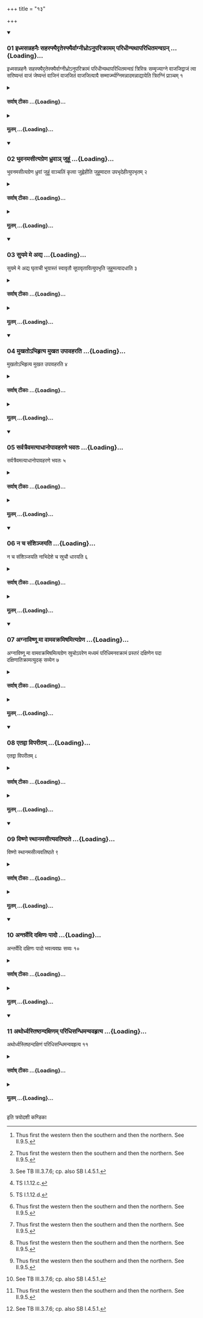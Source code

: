 +++
title = "१३"

+++

<div class="js_include" includetitle="true" newlevelforh1="3" unfilled url="/vedAH_yajuH/taittirIyam/sUtram/ApastambaH/shrautam/vishvAsa-prastutiH/02/13/01_idhmasannahanaiH_sahasphyairRtesphyairvAgnIdhro-nuparikrAmam_paridhInyathAparidhitamanvagran.md">
<details open><summary><h3>01 इध्मसन्नहनैः सहस्फ्यैरृतेस्फ्यैर्वाग्नीध्रोऽनुपरिक्रामम् परिधीन्यथापरिधितमन्वग्रन् ...{Loading}...</h3></summary>

इध्मसन्नहनैः सहस्फ्यैरृतेस्फ्यैर्वाग्नीध्रोऽनुपरिक्रामं परिधीन्यथापरिधितमन्वग्रं त्रिस्त्रिः सम्मृज्याग्ने वाजजिद्वाजं त्वा सरिष्यन्तं वाजं जेष्यन्तं वाजिनं वाजजितं वाजजित्यायै सम्मार्ज्म्यग्निमन्नादमन्नाद्यायेति त्रिरग्निं प्राञ्चम् १
</details>
</div>
<div class="js_include collapsed" newlevelforh1="4" title="सर्वाष् टीकाः" unfilled url="/vedAH_yajuH/taittirIyam/sUtram/ApastambaH/shrautam/sarvASh_TIkAH/02/13/01_idhmasannahanaiH_sahasphyairRtesphyairvAgnIdhro-nuparikrAmam_paridhInyathAparidhitamanvagran.md">
<details><summary><h4>सर्वाष् टीकाः ...{Loading}...</h4></summary>
<details><summary>थिते</summary>

1. By means of the strings used for binding the fuel along with the sword, or without it, having thrice cleansed the enclosing sticks (from the root-part) to the top-part, in the same order in which they have been placed,[^1] each time having moved around, with agne vājajid...the Āgnidhra cleanses the fire (from the west) to the east.  

[^1]: Thus first the western then the southern and then the northern. See II.9.5.
</details>
</details>
</div>
<div class="js_include collapsed" newlevelforh1="4" title="मूलम्" unfilled url="/vedAH_yajuH/taittirIyam/sUtram/ApastambaH/shrautam/mUlam/02/13/01_idhmasannahanaiH_sahasphyairRtesphyairvAgnIdhro-nuparikrAmam_paridhInyathAparidhitamanvagran.md">
<details><summary><h4>मूलम् ...{Loading}...</h4></summary>

इध्मसन्नहनैः सहस्फ्यैरृतेस्फ्यैर्वाग्नीध्रोऽनुपरिक्रामं परिधीन्यथापरिधितमन्वग्रं त्रिस्त्रिः सम्मृज्याग्ने वाजजिद्वाजं त्वा सरिष्यन्तं वाजं जेष्यन्तं वाजिनं वाजजितं वाजजित्यायै सम्मार्ज्म्यग्निमन्नादमन्नाद्यायेति त्रिरग्निं प्राञ्चम् १
</details>
</div>
<div class="js_include" includetitle="true" newlevelforh1="3" unfilled url="/vedAH_yajuH/taittirIyam/sUtram/ApastambaH/shrautam/vishvAsa-prastutiH/02/13/02_bhuvanamasItyagreNa_dhruvA~n_juhUM.md">
<details open><summary><h3>02 भुवनमसीत्यग्रेण ध्रुवाञ् जुहूं ...{Loading}...</h3></summary>

भुवनमसीत्यग्रेण ध्रुवां जुहूं वाञ्चलिं कृत्वा जुह्वेहीति जुहूमादत्त उपभृदेहीत्युपभृतम् २
</details>
</div>
<div class="js_include collapsed" newlevelforh1="4" title="सर्वाष् टीकाः" unfilled url="/vedAH_yajuH/taittirIyam/sUtram/ApastambaH/shrautam/sarvASh_TIkAH/02/13/02_bhuvanamasItyagreNa_dhruvA~n_juhUM.md">
<details><summary><h4>सर्वाष् टीकाः ...{Loading}...</h4></summary>
<details><summary>थिते</summary>

2. With bhuvanamasi...[^1] having folded his hands in front of the Dhruvā or Juhū,[^2] with juhvehi...[^3] he takes the Juhū; with upabhr̥dehi...[^4] he takes the Upabhr̥t.  

[^1]: TS I.1.12.a-b.  

[^2]: See TB III.3.7.6; cp. also SB I.4.5.1.  

[^3]: TS I.1.12.c.  

[^4]: TS I.1.12.d.
</details>
</details>
</div>
<div class="js_include collapsed" newlevelforh1="4" title="मूलम्" unfilled url="/vedAH_yajuH/taittirIyam/sUtram/ApastambaH/shrautam/mUlam/02/13/02_bhuvanamasItyagreNa_dhruvA~n_juhUM.md">
<details><summary><h4>मूलम् ...{Loading}...</h4></summary>

भुवनमसीत्यग्रेण ध्रुवां जुहूं वाञ्चलिं कृत्वा जुह्वेहीति जुहूमादत्त उपभृदेहीत्युपभृतम् २
</details>
</div>
<div class="js_include" includetitle="true" newlevelforh1="3" unfilled url="/vedAH_yajuH/taittirIyam/sUtram/ApastambaH/shrautam/vishvAsa-prastutiH/02/13/03_suyame_me_adya.md">
<details open><summary><h3>03 सुयमे मे अद्य ...{Loading}...</h3></summary>

सुयमे मे अद्य घृताची भूयास्तं स्वावृतौ सूपावृतावित्युपभृति जुहूमत्यादधाति ३
</details>
</div>
<div class="js_include collapsed" newlevelforh1="4" title="सर्वाष् टीकाः" unfilled url="/vedAH_yajuH/taittirIyam/sUtram/ApastambaH/shrautam/sarvASh_TIkAH/02/13/03_suyame_me_adya.md">
<details><summary><h4>सर्वाष् टीकाः ...{Loading}...</h4></summary>
<details><summary>थिते</summary>

3. With suyame me adya...[^1] he places the Juhū upon the Upabhr̥t.  

[^1]: MS I.1.13.
</details>
</details>
</div>
<div class="js_include collapsed" newlevelforh1="4" title="मूलम्" unfilled url="/vedAH_yajuH/taittirIyam/sUtram/ApastambaH/shrautam/mUlam/02/13/03_suyame_me_adya.md">
<details><summary><h4>मूलम् ...{Loading}...</h4></summary>

सुयमे मे अद्य घृताची भूयास्तं स्वावृतौ सूपावृतावित्युपभृति जुहूमत्यादधाति ३
</details>
</div>
<div class="js_include" includetitle="true" newlevelforh1="3" unfilled url="/vedAH_yajuH/taittirIyam/sUtram/ApastambaH/shrautam/vishvAsa-prastutiH/02/13/04_mukhato-bhihRtya_mukhata_upAvaharati.md">
<details open><summary><h3>04 मुखतोऽभिहृत्य मुखत उपावहरति ...{Loading}...</h3></summary>

मुखतोऽभिहृत्य मुखत उपावहरति ४
</details>
</div>
<div class="js_include collapsed" newlevelforh1="4" title="सर्वाष् टीकाः" unfilled url="/vedAH_yajuH/taittirIyam/sUtram/ApastambaH/shrautam/sarvASh_TIkAH/02/13/04_mukhato-bhihRtya_mukhata_upAvaharati.md">
<details><summary><h4>सर्वाष् टीकाः ...{Loading}...</h4></summary>
<details><summary>थिते</summary>

4. Having brought (the Juhū) along the bowl of the Upabhr̥t he takes it away (also) along the bowl of the Upabhr̥t.[^1]  

[^1]: i.e. the bowl of the Juhū is placed on the top of the bowl of the Upabhr̥t lengthwise. Similarly while lifiing it, it is done length
wise. The taking away is done at the time of making the libations.
</details>
</details>
</div>
<div class="js_include collapsed" newlevelforh1="4" title="मूलम्" unfilled url="/vedAH_yajuH/taittirIyam/sUtram/ApastambaH/shrautam/mUlam/02/13/04_mukhato-bhihRtya_mukhata_upAvaharati.md">
<details><summary><h4>मूलम् ...{Loading}...</h4></summary>

मुखतोऽभिहृत्य मुखत उपावहरति ४
</details>
</div>
<div class="js_include" includetitle="true" newlevelforh1="3" unfilled url="/vedAH_yajuH/taittirIyam/sUtram/ApastambaH/shrautam/vishvAsa-prastutiH/02/13/05_sarvatraivamatyAdhAnopAvaharaNe_bhavataH.md">
<details open><summary><h3>05 सर्वत्रैवमत्याधानोपावहरणे भवतः ...{Loading}...</h3></summary>

सर्वत्रैवमत्याधानोपावहरणे भवतः ५
</details>
</div>
<div class="js_include collapsed" newlevelforh1="4" title="सर्वाष् टीकाः" unfilled url="/vedAH_yajuH/taittirIyam/sUtram/ApastambaH/shrautam/sarvASh_TIkAH/02/13/05_sarvatraivamatyAdhAnopAvaharaNe_bhavataH.md">
<details><summary><h4>सर्वाष् टीकाः ...{Loading}...</h4></summary>
<details><summary>थिते</summary>

5. In this manner only do the act of placing upon and the act of taking away occur.
</details>
</details>
</div>
<div class="js_include collapsed" newlevelforh1="4" title="मूलम्" unfilled url="/vedAH_yajuH/taittirIyam/sUtram/ApastambaH/shrautam/mUlam/02/13/05_sarvatraivamatyAdhAnopAvaharaNe_bhavataH.md">
<details><summary><h4>मूलम् ...{Loading}...</h4></summary>

सर्वत्रैवमत्याधानोपावहरणे भवतः ५
</details>
</div>
<div class="js_include" includetitle="true" newlevelforh1="3" unfilled url="/vedAH_yajuH/taittirIyam/sUtram/ApastambaH/shrautam/vishvAsa-prastutiH/02/13/06_na_cha_saMshinjayati.md">
<details open><summary><h3>06 न च संशिञ्जयति ...{Loading}...</h3></summary>

न च संशिञ्जयति नाभिदेशे च स्रुचौ धारयति ६
</details>
</div>
<div class="js_include collapsed" newlevelforh1="4" title="सर्वाष् टीकाः" unfilled url="/vedAH_yajuH/taittirIyam/sUtram/ApastambaH/shrautam/sarvASh_TIkAH/02/13/06_na_cha_saMshinjayati.md">
<details><summary><h4>सर्वाष् टीकाः ...{Loading}...</h4></summary>
<details><summary>थिते</summary>

6. He does not cause the two ladles produce any sound and holds them at the level of his naval."  

[^1]: Cf. SB XI.4.2.2; 4.
</details>
</details>
</div>
<div class="js_include collapsed" newlevelforh1="4" title="मूलम्" unfilled url="/vedAH_yajuH/taittirIyam/sUtram/ApastambaH/shrautam/mUlam/02/13/06_na_cha_saMshinjayati.md">
<details><summary><h4>मूलम् ...{Loading}...</h4></summary>

न च संशिञ्जयति नाभिदेशे च स्रुचौ धारयति ६
</details>
</div>
<div class="js_include" includetitle="true" newlevelforh1="3" unfilled url="/vedAH_yajuH/taittirIyam/sUtram/ApastambaH/shrautam/vishvAsa-prastutiH/02/13/07_agnAviShNU_mA_vAmavakramiShamityagreNa.md">
<details open><summary><h3>07 अग्नाविष्णू मा वामवक्रमिषमित्यग्रेण ...{Loading}...</h3></summary>

अग्नाविष्णू मा वामवक्रमिषमित्यग्रेण स्रुचोऽपरेण मध्यमं परिधिमनवक्रामं प्रस्तरं दक्षिणेन पदा दक्षिणातिक्रामत्युदक् सव्येन ७
</details>
</div>
<div class="js_include collapsed" newlevelforh1="4" title="सर्वाष् टीकाः" unfilled url="/vedAH_yajuH/taittirIyam/sUtram/ApastambaH/shrautam/sarvASh_TIkAH/02/13/07_agnAviShNU_mA_vAmavakramiShamityagreNa.md">
<details><summary><h4>सर्वाष् टीकाः ...{Loading}...</h4></summary>
<details><summary>थिते</summary>

7. With agnāviṣṇū mā vām...[^1] he steps to the front of the ladles and behind the middle enclosing stick without stepping (upon the Prastara), to the right side with the right foot and to the left side with the left foot.  

[^1]: TS T.1.12.e,f,g.
</details>
</details>
</div>
<div class="js_include collapsed" newlevelforh1="4" title="मूलम्" unfilled url="/vedAH_yajuH/taittirIyam/sUtram/ApastambaH/shrautam/mUlam/02/13/07_agnAviShNU_mA_vAmavakramiShamityagreNa.md">
<details><summary><h4>मूलम् ...{Loading}...</h4></summary>

अग्नाविष्णू मा वामवक्रमिषमित्यग्रेण स्रुचोऽपरेण मध्यमं परिधिमनवक्रामं प्रस्तरं दक्षिणेन पदा दक्षिणातिक्रामत्युदक् सव्येन ७
</details>
</div>
<div class="js_include" includetitle="true" newlevelforh1="3" unfilled url="/vedAH_yajuH/taittirIyam/sUtram/ApastambaH/shrautam/vishvAsa-prastutiH/02/13/08_etadvA_viparItam.md">
<details open><summary><h3>08 एतद्वा विपरीतम् ...{Loading}...</h3></summary>

एतद्वा विपरीतम् ८
</details>
</div>
<div class="js_include collapsed" newlevelforh1="4" title="सर्वाष् टीकाः" unfilled url="/vedAH_yajuH/taittirIyam/sUtram/ApastambaH/shrautam/sarvASh_TIkAH/02/13/08_etadvA_viparItam.md">
<details><summary><h4>सर्वाष् टीकाः ...{Loading}...</h4></summary>
<details><summary>थिते</summary>

8. Or, he does so in a reverse manner.  

[^1]: See ŚB XI.4.2.3.
</details>
</details>
</div>
<div class="js_include collapsed" newlevelforh1="4" title="मूलम्" unfilled url="/vedAH_yajuH/taittirIyam/sUtram/ApastambaH/shrautam/mUlam/02/13/08_etadvA_viparItam.md">
<details><summary><h4>मूलम् ...{Loading}...</h4></summary>

एतद्वा विपरीतम् ८
</details>
</div>
<div class="js_include" includetitle="true" newlevelforh1="3" unfilled url="/vedAH_yajuH/taittirIyam/sUtram/ApastambaH/shrautam/vishvAsa-prastutiH/02/13/09_viShNo_sthAnamasItyavatiShThate.md">
<details open><summary><h3>09 विष्णो स्थानमसीत्यवतिष्ठते ...{Loading}...</h3></summary>

विष्णो स्थानमसीत्यवतिष्ठते ९
</details>
</div>
<div class="js_include collapsed" newlevelforh1="4" title="सर्वाष् टीकाः" unfilled url="/vedAH_yajuH/taittirIyam/sUtram/ApastambaH/shrautam/sarvASh_TIkAH/02/13/09_viShNo_sthAnamasItyavatiShThate.md">
<details><summary><h4>सर्वाष् टीकाः ...{Loading}...</h4></summary>
<details><summary>थिते</summary>

9. With viṣṇo sthānamasi...[^1] he remains there.[^2]  

[^1]: TS I.1.12.h-i.  

[^2]: At the south-western corner of the Āhavanīya, with his face to the north-east.
</details>
</details>
</div>
<div class="js_include collapsed" newlevelforh1="4" title="मूलम्" unfilled url="/vedAH_yajuH/taittirIyam/sUtram/ApastambaH/shrautam/mUlam/02/13/09_viShNo_sthAnamasItyavatiShThate.md">
<details><summary><h4>मूलम् ...{Loading}...</h4></summary>

विष्णो स्थानमसीत्यवतिष्ठते ९
</details>
</div>
<div class="js_include" includetitle="true" newlevelforh1="3" unfilled url="/vedAH_yajuH/taittirIyam/sUtram/ApastambaH/shrautam/vishvAsa-prastutiH/02/13/10_antarvedi_daxiNaH_pAdo.md">
<details open><summary><h3>10 अन्तर्वेदि दक्षिणः पादो ...{Loading}...</h3></summary>

अन्तर्वेदि दक्षिणः पादो भवत्यवघ्रः सव्यः १०
</details>
</div>
<div class="js_include collapsed" newlevelforh1="4" title="सर्वाष् टीकाः" unfilled url="/vedAH_yajuH/taittirIyam/sUtram/ApastambaH/shrautam/sarvASh_TIkAH/02/13/10_antarvedi_daxiNaH_pAdo.md">
<details><summary><h4>सर्वाष् टीकाः ...{Loading}...</h4></summary>
<details><summary>थिते</summary>

10. His right foot should be within the altar, his left foot should be with its fingers touching the heel of the right foot.
</details>
</details>
</div>
<div class="js_include collapsed" newlevelforh1="4" title="मूलम्" unfilled url="/vedAH_yajuH/taittirIyam/sUtram/ApastambaH/shrautam/mUlam/02/13/10_antarvedi_daxiNaH_pAdo.md">
<details><summary><h4>मूलम् ...{Loading}...</h4></summary>

अन्तर्वेदि दक्षिणः पादो भवत्यवघ्रः सव्यः १०
</details>
</div>
<div class="js_include" includetitle="true" newlevelforh1="3" unfilled url="/vedAH_yajuH/taittirIyam/sUtram/ApastambaH/shrautam/vishvAsa-prastutiH/02/13/11_athordhvastiShThandaxiNam_paridhisandhimanvavahRtya.md">
<details open><summary><h3>11 अथोर्ध्वस्तिष्ठन्दक्षिणम् परिधिसन्धिमन्ववहृत्य ...{Loading}...</h3></summary>

अथोर्ध्वस्तिष्ठन्दक्षिणं परिधिसन्धिमन्ववहृत्य ११
</details>
</div>
<div class="js_include collapsed" newlevelforh1="4" title="सर्वाष् टीकाः" unfilled url="/vedAH_yajuH/taittirIyam/sUtram/ApastambaH/shrautam/sarvASh_TIkAH/02/13/11_athordhvastiShThandaxiNam_paridhisandhimanvavahRtya.md">
<details><summary><h4>सर्वाष् टीकाः ...{Loading}...</h4></summary>
<details><summary>थिते</summary>

11. Then standing erect (near the south-west-corner[^1] of the fire), having brought (the Juhū) towards the southern joint of the enclosing sticks,[^2]  

[^1]: Contrast II. 12.7.  

[^2]: The sentence is incomplete. See the next Sūtra.
</details>
</details>
</div>
<div class="js_include collapsed" newlevelforh1="4" title="मूलम्" unfilled url="/vedAH_yajuH/taittirIyam/sUtram/ApastambaH/shrautam/mUlam/02/13/11_athordhvastiShThandaxiNam_paridhisandhimanvavahRtya.md">
<details><summary><h4>मूलम् ...{Loading}...</h4></summary>

अथोर्ध्वस्तिष्ठन्दक्षिणं परिधिसन्धिमन्ववहृत्य ११
</details>
</div>





  
इति त्रयोदशी कण्डिका 
